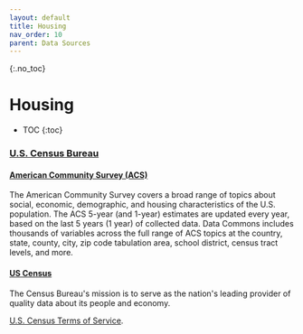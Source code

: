 ```yaml
---
layout: default
title: Housing
nav_order: 10
parent: Data Sources
---
```


{:.no_toc}
# Housing

* TOC
{:toc}

### [U.S. Census Bureau](https://www.census.gov/)

#### [American Community Survey (ACS)](https://www.census.gov/programs-surveys/acs)
The American Community Survey covers a broad range of topics about social, economic, demographic, and housing characteristics of the U.S. population. The ACS 5-year (and 1-year) estimates are updated every year, based on the last 5 years (1 year) of collected data. Data Commons includes thousands of variables across the full range of ACS topics at the country, state, county, city, zip code tabulation area, school district, census tract levels, and more.


#### [US Census](https://www.census.gov)
The Census Bureau's mission is to serve as the nation's leading provider of quality data about its people and economy.

[U.S. Census Terms of Service](https://www.census.gov/data/developers/about/terms-of-service.html).


